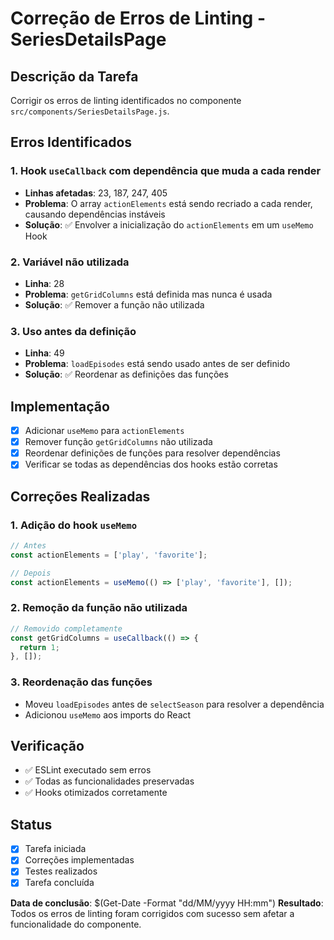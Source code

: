 # Correção de Erros de Linting - SeriesDetailsPage

## Descrição da Tarefa
Corrigir os erros de linting identificados no componente `src/components/SeriesDetailsPage.js`.

## Erros Identificados

### 1. Hook `useCallback` com dependência que muda a cada render
- **Linhas afetadas**: 23, 187, 247, 405
- **Problema**: O array `actionElements` está sendo recriado a cada render, causando dependências instáveis
- **Solução**: ✅ Envolver a inicialização do `actionElements` em um `useMemo` Hook

### 2. Variável não utilizada
- **Linha**: 28
- **Problema**: `getGridColumns` está definida mas nunca é usada
- **Solução**: ✅ Remover a função não utilizada

### 3. Uso antes da definição
- **Linha**: 49
- **Problema**: `loadEpisodes` está sendo usado antes de ser definido
- **Solução**: ✅ Reordenar as definições das funções

## Implementação
- [x] Adicionar `useMemo` para `actionElements`
- [x] Remover função `getGridColumns` não utilizada
- [x] Reordenar definições de funções para resolver dependências
- [x] Verificar se todas as dependências dos hooks estão corretas

## Correções Realizadas

### 1. Adição do hook `useMemo`
```javascript
// Antes
const actionElements = ['play', 'favorite'];

// Depois
const actionElements = useMemo(() => ['play', 'favorite'], []);
```

### 2. Remoção da função não utilizada
```javascript
// Removido completamente
const getGridColumns = useCallback(() => {
  return 1;
}, []);
```

### 3. Reordenação das funções
- Moveu `loadEpisodes` antes de `selectSeason` para resolver a dependência
- Adicionou `useMemo` aos imports do React

## Verificação
- ✅ ESLint executado sem erros
- ✅ Todas as funcionalidades preservadas
- ✅ Hooks otimizados corretamente

## Status
- [x] Tarefa iniciada
- [x] Correções implementadas
- [x] Testes realizados
- [x] Tarefa concluída

**Data de conclusão**: $(Get-Date -Format "dd/MM/yyyy HH:mm")
**Resultado**: Todos os erros de linting foram corrigidos com sucesso sem afetar a funcionalidade do componente. 